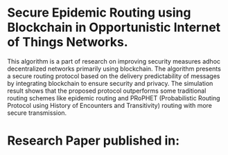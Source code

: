 # Secure Epidemic Routing using Blockchain in Opportunistic Internet of Things Networks.
This algorithm is a part of research on improving security measures adhoc decentralized networks primarily using blockchain. The algorithm presents a secure routing protocol based on the delivery predictability of messages by integrating blockchain to ensure security and privacy. The simulation result shows that the proposed protocol outperforms some traditional routing schemes like epidemic routing and PRoPHET (Probabilistic Routing Protocol using History of Encounters and Transitivity) routing with more secure transmission.
# Research Paper published in:
